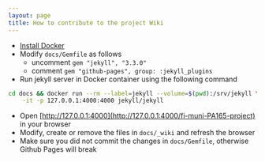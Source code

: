 ```yaml
---
layout: page
title: How to contribute to the project Wiki
---
```


* [Install Docker](https://docs.docker.com/engine/installation/)
* Modify `docs/Gemfile` as  follows
    * uncomment `gem "jekyll", "3.3.0"`
    * comment `gem "github-pages", group: :jekyll_plugins`
* Run jekyll server in Docker container using the following command

```bash
cd docs && docker run --rm --label=jekyll --volume=$(pwd):/srv/jekyll \
    -it -p 127.0.0.1:4000:4000 jekyll/jekyll
```

* Open [http://127.0.0.1:4000](http://127.0.0.1:4000/fi-muni-PA165-project) in your browser
* Modify, create or remove the files in `docs/_wiki` and refresh the browser
* Make sure you did not commit the changes in `docs/Gemfile`, otherwise Github Pages will break
